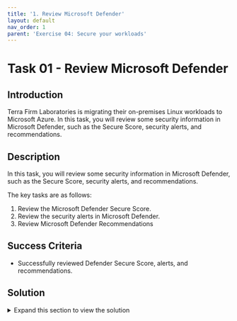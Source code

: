 ```yaml
---
title: '1. Review Microsoft Defender'
layout: default
nav_order: 1
parent: 'Exercise 04: Secure your workloads'
---
```


# Task 01 - Review Microsoft Defender

## Introduction

Terra Firm Laboratories is migrating their on-premises Linux workloads to Microsoft Azure. In this task, you will review some security information in Microsoft Defender, such as the Secure Score, security alerts, and recommendations. 

## Description

In this task, you will review some security information in Microsoft Defender, such as the Secure Score, security alerts, and recommendations. 

The key tasks are as follows:
1. Review the Microsoft Defender Secure Score.
2. Review the security alerts in Microsoft Defender.
3. Review Microsoft Defender Recommendations

## Success Criteria

* Successfully reviewed Defender Secure Score, alerts, and recommendations.

## Solution

<details markdown="block">
<summary>Expand this section to view the solution</summary>

1. Sign in to the [Azure Portal](https://portal.azure.com). Ensure that you're using a subscription associated with the same resources you created during the lab set up.

2. In the **Search resources, services, and docs** box at the top of the portal, search for **Microsoft Defender for Cloud**, then select the **Microsoft Defender for Cloud** service.

3. On the **Microsoft Defender for Cloud \| Overview** blade, in the **Security posture** tile, review your **Secure Score**.

    >**Note**: Selecting the secure score chart lets you determine how the value has been calculated.

4. Navigate back to the **Microsoft Defender for Cloud \| Overview** blade, under the **General** section, select **Security alerts**. 

>**Note**: In this window, you can view and analyze all Microsoft Defender security alerts fired.

5. Navigate back to the **Microsoft Defender for Cloud \| Overview** blade, under the **General** section, select **Recommendations**. 

>**Note**: In this window, you can view all Microsoft Defender recommendations and your progress in implementing such recommendations.

</details>